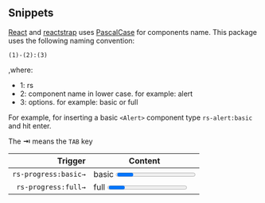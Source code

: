 
Snippets
--------
[React](https://reactjs.org/) and [reactstrap](https://reactstrap.github.io/) uses [PascalCase](https://github.com/airbnb/javascript/tree/master/react#naming) for components name.
This package uses the following naming convention:

`(1)-(2):(3)`

,where:

 - 1: rs
 - 2: component name in lower case. for example: alert
 - 3: options. for example: basic or full

For example, for inserting a basic `<Alert>` component type `rs-alert:basic` and hit enter.

The **⇥** means the `TAB` key

| Trigger      | Content |
| -------:     | ------- |
| `rs-progress:basic→`       | basic <Progress/> component |
| `rs-progress:full→`      | full <Progress/> component |
